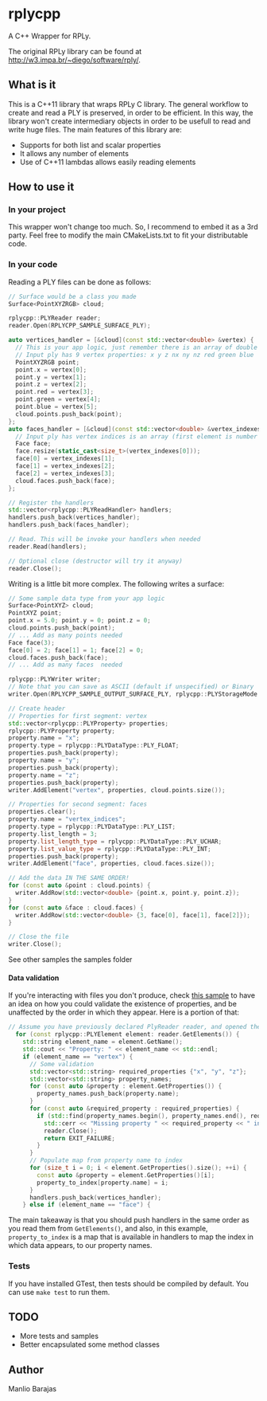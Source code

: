 # rplycpp
A C++ Wrapper for RPLy.

The original RPLy library can be found at http://w3.impa.br/~diego/software/rply/.

## What is it

This is a C++11 library that wraps RPLy C library. The general workflow to create and read a PLY is preserved, in order to be efficient. In this way, the library won't create intermediary objects in order to be usefull to read and write huge files. The main features of this library are:

- Supports for both list and scalar properties
- It allows any number of elements
- Use of C++11 lambdas allows easily reading elements

## How to use it

### In your project

This wrapper won't change too much. So, I recommend to embed it as a 3rd party. Feel free to modify the main CMakeLists.txt to fit your distributable code.

### In your code

Reading a PLY files can be done as follows:

```c++
// Surface would be a class you made
Surface<PointXYZRGB> cloud;

rplycpp::PLYReader reader;
reader.Open(RPLYCPP_SAMPLE_SURFACE_PLY);

auto vertices_handler = [&cloud](const std::vector<double> &vertex) {
  // This is your app logic, just remember there is an array of double with all row values
  // Input ply has 9 vertex properties: x y z nx ny nz red green blue
  PointXYZRGB point;
  point.x = vertex[0];
  point.y = vertex[1];
  point.z = vertex[2];
  point.red = vertex[3];
  point.green = vertex[4];
  point.blue = vertex[5];
  cloud.points.push_back(point);
};
auto faces_handler = [&cloud](const std::vector<double> &vertex_indexes) {
  // Input ply has vertex indices is an array (first element is number of elements)
  Face face;
  face.resize(static_cast<size_t>(vertex_indexes[0]));
  face[0] = vertex_indexes[1];
  face[1] = vertex_indexes[2];
  face[2] = vertex_indexes[3];
  cloud.faces.push_back(face);
};

// Register the handlers
std::vector<rplycpp::PLYReadHandler> handlers;
handlers.push_back(vertices_handler);
handlers.push_back(faces_handler);

// Read. This will be invoke your handlers when needed
reader.Read(handlers);

// Optional close (destructor will try it anyway)
reader.Close();

```

Writing is a little bit more complex. The following writes a surface:

```c++
// Some sample data type from your app logic
Surface<PointXYZ> cloud;
PointXYZ point;
point.x = 5.0; point.y = 0; point.z = 0;
cloud.points.push_back(point);
// ... Add as many points needed
Face face(3);
face[0] = 2; face[1] = 1; face[2] = 0;
cloud.faces.push_back(face);
// ... Add as many faces  needed

rplycpp::PLYWriter writer;
// Note that you can save as ASCII (default if unspecified) or Binary
writer.Open(RPLYCPP_SAMPLE_OUTPUT_SURFACE_PLY, rplycpp::PLYStorageMode::PLY_DEFAULT);

// Create header
// Properties for first segment: vertex
std::vector<rplycpp::PLYProperty> properties;
rplycpp::PLYProperty property;
property.name = "x";
property.type = rplycpp::PLYDataType::PLY_FLOAT;
properties.push_back(property);
property.name = "y";
properties.push_back(property);
property.name = "z";
properties.push_back(property);
writer.AddElement("vertex", properties, cloud.points.size());

// Properties for second segment: faces
properties.clear();
property.name = "vertex_indices";
property.type = rplycpp::PLYDataType::PLY_LIST;
property.list_length = 3;
property.list_length_type = rplycpp::PLYDataType::PLY_UCHAR;
property.list_value_type = rplycpp::PLYDataType::PLY_INT;
properties.push_back(property);
writer.AddElement("face", properties, cloud.faces.size());

// Add the data IN THE SAME ORDER!
for (const auto &point : cloud.points) {
  writer.AddRow(std::vector<double> {point.x, point.y, point.z});
}
for (const auto &face : cloud.faces) {
  writer.AddRow(std::vector<double> {3, face[0], face[1], face[2]});
}

// Close the file
writer.Close();

```

See other samples the samples folder

#### Data validation

If you're interacting with files you don't produce, check [this sample](samples/sample_rplycpp_read_unordered.cpp) to have an idea on how you could validate the existence of properties, and be unaffected by the order in which they appear. Here is a portion of that:

```c++
// Assume you have previously declared PlyReader reader, and opened the file
  for (const rplycpp::PLYElement element: reader.GetElements()) {
    std::string element_name = element.GetName();
    std::cout << "Property: " << element_name << std::endl;
    if (element_name == "vertex") {
      // Some validation
      std::vector<std::string> required_properties {"x", "y", "z"};
      std::vector<std::string> property_names;
      for (const auto &property : element.GetProperties()) {
        property_names.push_back(property.name);
      }
      for (const auto &required_property : required_properties) {
        if (std::find(property_names.begin(), property_names.end(), required_property) == property_names.end()) {
          std::cerr << "Missing property " << required_property << " in " << element_name << std::endl;
          reader.Close();
          return EXIT_FAILURE;
        }
      }
      // Populate map from property name to index
      for (size_t i = 0; i < element.GetProperties().size(); ++i) {
        const auto &property = element.GetProperties()[i];
        property_to_index[property.name] = i;
      }
      handlers.push_back(vertices_handler);
    } else if (element_name == "face") {
```
The main takeaway is that you should push handlers in the same order as you read them from `GetElements()`, and also, in this example, `property_to_index` is a map that is available in handlers to map the index in which data appears, to our property names.

### Tests

If you have installed GTest, then tests should be compiled by default. You can use `make test` to run them.

## TODO

- More tests and samples
- Better encapsulated some method classes

## Author

Manlio Barajas
